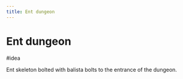 ```yaml
---
title: Ent dungeon
---
```


# Ent dungeon

#idea 

Ent skeleton bolted with balista bolts to the entrance of the dungeon.
